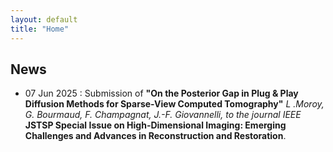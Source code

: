 ```yaml
---
layout: default
title: "Home"
---
```


## News

- 07 Jun 2025 : Submission of **"On the Posterior Gap in Plug & Play Diffusion Methods for Sparse-View Computed Tomography"** *L .Moroy, G. Bourmaud, F. Champagnat, J.-F. Giovannelli, to the journal IEEE* **JSTSP Special Issue on High-Dimensional Imaging: Emerging Challenges and Advances in Reconstruction and Restoration**.

